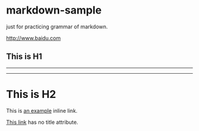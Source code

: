 # markdown-sample
just for practicing grammar of markdown.

<http://www.baidu.com>

This is H1
-
-----
****
This is H2
==========

This is [an example](http://example.com/ "Title") inline link.

[This link](http://example.net/) has no title attribute.

